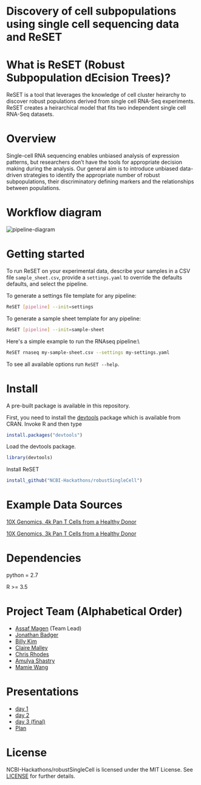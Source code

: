 # Discovery of cell subpopulations using single cell sequencing data and ReSET

# What is ReSET (Robust Subpopulation dEcision Trees)?

ReSET is a tool that leverages the knowledge of cell cluster heirarchy to discover robust populations derived from single cell RNA-Seq experiments. ReSET creates a heirarchical model that fits two independent single cell RNA-Seq datasets.

# Overview

Single-cell RNA sequencing enables unbiased analysis of expression patterns, but researchers don’t have the tools for appropriate decision making during the analysis. Our general aim is to introduce unbiased data-driven strategies to identify the appropriate number of robust subpopulations, their discriminatory defining markers and the relationships between populations.

# Workflow diagram
![pipeline-diagram](https://github.com/NCBI-Hackathons/robustSingleCell/tree/master/docs/presentation/ReSET-pipeline.png)

# Getting started

To run ReSET on your experimental data, describe your samples in a CSV
file `sample_sheet.csv`, provide a `settings.yaml` to override the
defaults defaults, and select the pipeline.

To generate a settings file template for any pipeline:
```sh
ReSET [pipeline] --init=settings
```

To generate a sample sheet template for any pipeline:
```sh
ReSET [pipeline] --init=sample-sheet
```

Here's a simple example to run the RNAseq pipeline:\
```sh
ReSET rnaseq my-sample-sheet.csv --settings my-settings.yaml
```

To see all available options run `ReSET --help`.

# Install
A pre-built package is available in this repository.

First, you need to install the [devtools](https://github.com/hadley/devtools) package which is available from CRAN. Invoke R and then type

```R
install.packages("devtools")
```

Load the devtools package.
```R
library(devtools)
```

Install ReSET
```R
install_github("NCBI-Hackathons/robustSingleCell")
```

# Example Data Sources
[10X Genomics, 4k Pan T Cells from a Healthy Donor](https://support.10xgenomics.com/single-cell-gene-expression/datasets/2.1.0/t_4k)

[10X Genomics, 3k Pan T Cells from a Healthy Donor](https://support.10xgenomics.com/single-cell-gene-expression/datasets/2.1.0/t_3k)

# Dependencies

python = 2.7

R >= 3.5

# Project Team (Alphabetical Order)
* [Assaf Magen](https://github.com/asmagen) (Team Lead)
* [Jonathan Badger](https://github.com/jhbadger)
* [Billy Kim](https://github.com/bkim62)
* [Claire Malley](https://github.com/cemalley)
* [Chris Rhodes](https://github.com/ctrhodes)
* [Amulya Shastry](https://github.com/amulyashastry)
* [Mamie Wang](https://github.com/Mamie)

# Presentations
- [day 1](https://github.com/NCBI-Hackathons/robustSingleCell/blob/master/docs/presentation/robustSingleCellHackathon.pdf)
- [day 2](https://github.com/NCBI-Hackathons/robustSingleCell/blob/master/docs/presentation/Hackathon%20day%202.pdf)
- [day 3 (final)](https://github.com/NCBI-Hackathons/robustSingleCell/blob/master/docs/presentation/Hackathon%20Final.pdf)
- [Plan](https://github.com/NCBI-Hackathons/robustSingleCell/blob/master/docs/presentation/robustSingleCellHackathon.pdf)

# License
NCBI-Hackathons/robustSingleCell is licensed under the MIT License. See [LICENSE](https://github.com/NCBI-Hackathons/robustSingleCell/blob/master/LICENSE) for further details.
